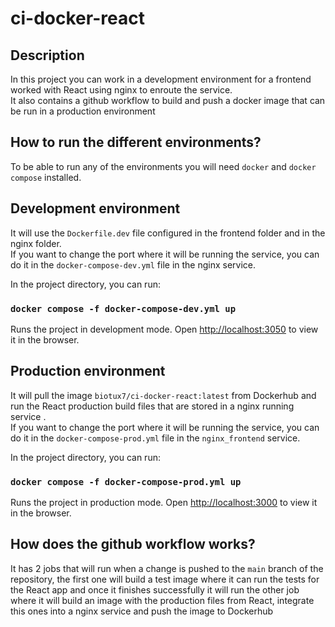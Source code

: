# ci-docker-react

## Description

In this project you can work in a development environment for a frontend worked with React using nginx to enroute the service.<br />
It also contains a github workflow to build and push a docker image that can be run in a production environment

## How to run the different environments?

To be able to run any of the environments you will need `docker` and `docker compose` installed.<br />

## Development environment

It will use the `Dockerfile.dev` file configured in the frontend folder and in the nginx folder.<br />
If you want to change the port where it will be running the service, you can do it in the `docker-compose-dev.yml` file in the nginx service.<br />

In the project directory, you can run:

### `docker compose -f docker-compose-dev.yml up`

Runs the project in development mode.
Open [http://localhost:3050](http://localhost:3050) to view it in the browser.

## Production environment

It will pull the image `biotux7/ci-docker-react:latest` from Dockerhub and run the React production build files that are stored in a nginx running service .<br />
If you want to change the port where it will be running the service, you can do it in the `docker-compose-prod.yml` file in the `nginx_frontend` service.<br />

In the project directory, you can run:

### `docker compose -f docker-compose-prod.yml up`

Runs the project in production mode.
Open [http://localhost:3000](http://localhost:3000) to view it in the browser.

## How does the github workflow works?

It has 2 jobs that will run when a change is pushed to the `main` branch of the repository, the first one will build a test image where it can run the tests for the React app and once it
finishes successfully it will run the other job where it will build an image with the production files from React, integrate this ones into a nginx service and push the image to Dockerhub
